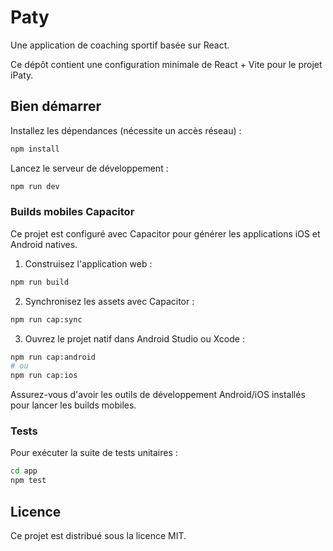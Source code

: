 # Paty

Une application de coaching sportif basée sur React.

Ce dépôt contient une configuration minimale de React + Vite pour le projet iPaty.

## Bien démarrer

Installez les dépendances (nécessite un accès réseau) :

```bash
npm install
```

Lancez le serveur de développement :

```bash
npm run dev
```

### Builds mobiles Capacitor

Ce projet est configuré avec Capacitor pour générer les applications iOS et Android natives.

1. Construisez l'application web :

```bash
npm run build
```

2. Synchronisez les assets avec Capacitor :

```bash
npm run cap:sync
```

3. Ouvrez le projet natif dans Android Studio ou Xcode :

```bash
npm run cap:android
# ou
npm run cap:ios
```

Assurez-vous d'avoir les outils de développement Android/iOS installés pour lancer les builds mobiles.


### Tests

Pour exécuter la suite de tests unitaires :

```bash
cd app
npm test
```

## Licence

Ce projet est distribué sous la licence MIT.

